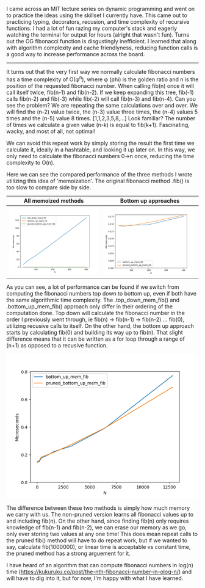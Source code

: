 I came across an MIT lecture series on dynamic programming and went on to practice the ideas using the skillset I currently have. This came out to practicing typing, decorators, recusion, and time complexity of recursive functions. I had a lot of fun razing my computer's stack and eagerly watching the terminal for output for hours (alright that wasn't fun). Turns out the OG fibonacci function is disgustingly inefficient. I learned that along with algorithm complexity and cache friendlyness, reducing function calls is a good way to increase performance across the board. 

------------------------------------------------------------------------------------------------------------------------------------------------------------------

It turns out that the very first way we normally calculate fibonacci numbers has a time complexity of O(φ<sup>n</sup>), where φ (phi) is the golden ratio and n is the position of the requested fibonacci number. When calling fib(n) once it will call itself twice, fib(n-1) and fib(n-2). If we keep expanding this tree, fib(-1) calls fib(n-2) and fib(-3) while fib(-2) will call fib(n-3) and fib(n-4). Can you see the problem? We are repeating the same calculations over and over. We will find the (n-2) value twice, the (n-3) value three times, the (n-4) values 5 times and the (n-5) value 8 times. [1,1,2,3,5,8,...] Look familiar? The number of times we calculate a given value (n-k) is equal to fib(k+1). Fascinating, wacky, and most of all, not optimal!

We can avoid this repeat work by simply storing the result the first time we calculate it, ideally in a hashtable, and looking it up later on. In this way, we only need to calculate the fibonacci numbers 0->n once, reducing the time complexity to O(n).

Here we can see the compared performance of the three methods I wrote utilizing this idea of 'memoization'. The original fibonacci method .fib() is too slow to compare side by side.

All memoized methods       |  Bottom up approaches
:-------------------------:|:-------------------------:
![top_down_performs_worse](./top_down_dominates_2.png)  |  ![pruned_minor_impact](./a_fair_fight_wlabel.png)


As you can see, a lot of performance can be found if we switch from computing the fibonacci numbers top down to bottom up, even if both have the same algorithmic time complexity. The .top_down_mem_fib() and .bottom_up_mem_fib() approach only differ in their ordering of the computation done. Top down will calculate the fibonacci number in the order I previously went through, ie fib(n) -> fib(n-1) -> fib(n-2) ... fib(0), utilizing recusive calls to itself. On the other hand, the bottom up approach starts by calculating fib(0) and building its way up to fib(n). That slight difference means that it can be written as a for loop through a range of (n+1) as opposed to a recusive function.

![Amazing Efficinecy](./why_not.png) 

The difference between these two methods is simply how much memory we carry with us. The non-pruned version learns all fibonacci values up to and including fib(n). On the other hand, since finding fib(n) only requires knowledge of fib(n-1) and fib(n-2), we can erase our memory as we go, only ever storing two values at any one time! This does mean repeat calls to the pruned fib() method will have to do repeat work, but if we wanted to say, calculate fib(1000000), or linear time is acceptable vs constant time, the pruned method has a strong arguement for it.

I have heard of an algorithm that can compute fibonacci numbers in log(n) time (https://kukuruku.co/post/the-nth-fibonacci-number-in-olog-n/) and will have to dig into it, but for now, I'm happy with what I have learned.
